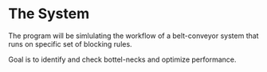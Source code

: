 # The System

The program will be simlulating the workflow of a belt-conveyor system that runs on specific set of blocking rules.

Goal is to identify and check bottel-necks and optimize performance.
